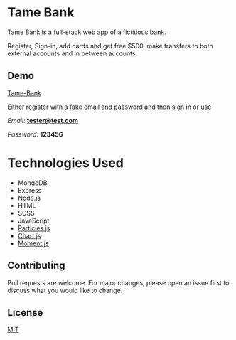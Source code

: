 # Tame Bank

Tame Bank is a full-stack web app of a fictitious bank. 

Register, Sign-in, add cards and get free $500, make transfers to both external accounts and in between accounts. 


## Demo

[Tame-Bank](https://shreeyansh-b.github.io/Tame-Bank-/).

Either register with a fake email and password and then sign in or use 

_Email_: **tester@test.com**

_Password_: **123456**


# Technologies Used
* MongoDB
* Express
* Node.js 
* HTML
* SCSS
* JavaScript 
* [Particles js](https://vincentgarreau.com/particles.js/) 
* [Chart js](https://www.chartjs.org/)
* [Moment js](https://momentjs.com/)



## Contributing
Pull requests are welcome. For major changes, please open an issue first to discuss what you would like to change.

## License
[MIT](https://choosealicense.com/licenses/mit/)
